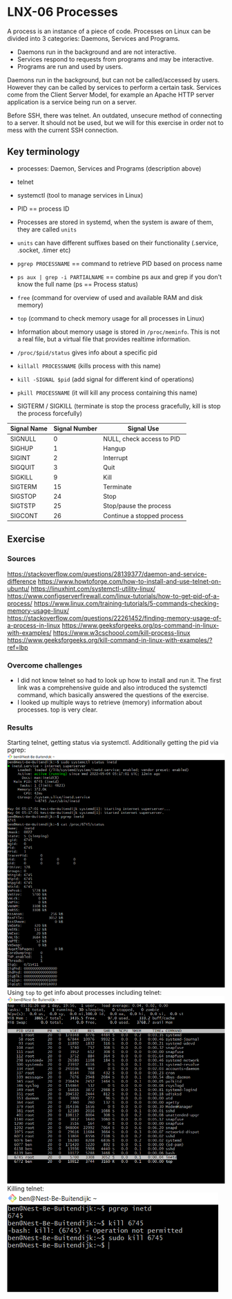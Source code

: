 # LNX-06 Processes
A process is an instance of a piece of code. 
Processes on Linux can be divided into 3 categories: Daemons, Services and Programs.
- Daemons run in the background and are not interactive.
- Services respond to requests from programs and may be interactive.
- Programs are run and used by users.

Daemons run in the background, but can not be called/accessed by users. However they can be called by services to perform a certain task.
Services come from the Client Server Model, for example an Apache HTTP server application is a service being run on a server.

Before SSH, there was telnet. An outdated, unsecure method of connecting to a server. It should not be used, but we will for this exercise in order not to mess with the current SSH connection.


## Key terminology
- processes: Daemon, Services and Programs (description above)
- telnet
- systemctl (tool to manage services in Linux)
- PID == process ID
- Processes are stored in systemd, when the system is aware of them, they are called `units`
- `units` can have different suffixes based on their functionality (.service, .socket, .timer etc)
- `pgrep PROCESSNAME` == command to retrieve PID based on process name
- `ps aux | grep -i PARTIALNAME` == combine ps aux and grep if you don't know the full name (ps == Process status)
- `free` (command for overview of used and available RAM and disk memory)
- `top` (command to check memory usage for all processes in Linux)
- Information about memory usage is stored in `/proc/meminfo`. This is not a real file, but a virtual file that provides realtime information.
- `/proc/$pid/status` gives info about a specific pid

- `killall PROCESSNAME` (kills process with this name)
- `kill -SIGNAL $pid` (add signal for different kind of operations)
- `pkill PROCESSNAME` (it will kill any process containing this name)
- SIGTERM / SIGKILL (terminate is stop the process gracefully, kill is stop the process forcefully)

|Signal Name|Signal Number|Signal Use|
|---|---|---|
|SIGNULL|0|NULL, check access to PID|
|SIGHUP|1|Hangup|
|SIGINT|2|Interrupt|
|SIGQUIT|3|Quit|
|SIGKILL|9|Kill|
|SIGTERM|15|Terminate|
|SIGSTOP|24|Stop|
|SIGTSTP|25|Stop/pause the process|
|SIGCONT|26|Continue a stopped process|

## Exercise
### Sources
https://stackoverflow.com/questions/28139377/daemon-and-service-difference
https://www.howtoforge.com/how-to-install-and-use-telnet-on-ubuntu/
https://linuxhint.com/systemctl-utility-linux/
https://www.configserverfirewall.com/linux-tutorials/how-to-get-pid-of-a-process/
https://www.linux.com/training-tutorials/5-commands-checking-memory-usage-linux/
https://stackoverflow.com/questions/22261452/finding-memory-usage-of-a-process-in-linux
https://www.geeksforgeeks.org/ps-command-in-linux-with-examples/
https://www.w3cschoool.com/kill-process-linux
https://www.geeksforgeeks.org/kill-command-in-linux-with-examples/?ref=lbp


### Overcome challenges
- I did not know telnet so had to look up how to install and run it. The first link was a comprehensive guide and also introduced the systemctl command, which basically answered the questions of the exercise.
- I looked up multiple ways to retrieve (memory) information about processes. top is very clear.


### Results
Starting telnet, getting status via systemctl. Additionally getting the pid via pgrep:
![LNX-06_1 start telnet](../00_includes/LNX-06_1.png)  
Using `top` to get info about processes including telnet:  
![LNX-06_2](../00_includes/LNX-06_2.png)  
Killing telnet:  
![LNX-06_3](../00_includes/LNX-06_3.png)  

